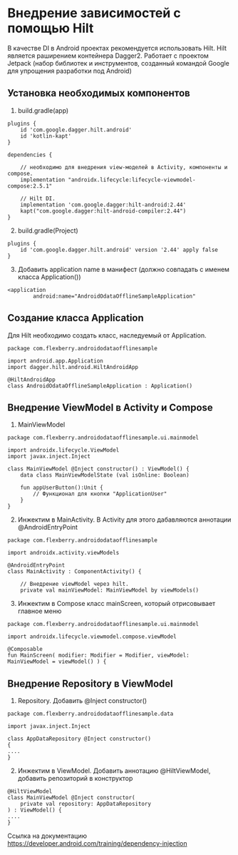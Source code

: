 # Внедрение зависимостей с помощью Hilt

В качестве DI в Android проектах рекомендуется использовать Hilt. Hilt является раширением контейнера Dagger2. Работает с проектом Jetpack (набор библиотек и инструментов, созданный командой Google для упрощения разработки под Android)

## Установка необходимых компонентов

1) build.gradle(app)

```
plugins {
    id 'com.google.dagger.hilt.android'
    id 'kotlin-kapt'
}

dependencies {

    // необходимо для внедрения view-моделей в Activity, компоненты и compose.
    implementation "androidx.lifecycle:lifecycle-viewmodel-compose:2.5.1"

    // Hilt DI.
    implementation 'com.google.dagger:hilt-android:2.44'
    kapt("com.google.dagger:hilt-android-compiler:2.44")
}

```

2) build.gradle(Project)

```
plugins {
    id 'com.google.dagger.hilt.android' version '2.44' apply false
}
```

3) Добавить application name в манифест (должно совпадать с именем класса Application())

```
<application
        android:name="AndroidOdataOfflineSampleApplication"
```


## Создание класса Application

Для Hilt необходимо создать класс, наследуемый от Application.

```
package com.flexberry.androidodataofflinesample

import android.app.Application
import dagger.hilt.android.HiltAndroidApp

@HiltAndroidApp
class AndroidOdataOfflineSampleApplication : Application()
```

## Внедрение ViewModel в Activity и Compose

1) MainViewModel

```
package com.flexberry.androidodataofflinesample.ui.mainmodel

import androidx.lifecycle.ViewModel
import javax.inject.Inject

class MainViewModel @Inject constructor() : ViewModel() {
    data class MainViewModelState (val isOnline: Boolean)

    fun appUserButton():Unit {
        // Функционал для кнопки "ApplicationUser"
    }
}
```

2) Инжектим в MainActivity. В Activity для этого дабавляются аннотации @AndroidEntryPoint

```
package com.flexberry.androidodataofflinesample

import androidx.activity.viewModels

@AndroidEntryPoint
class MainActivity : ComponentActivity() {

    // Внедрение viewModel через hilt.
    private val mainViewModel: MainViewModel by viewModels()
```


3) Инжектим в Compose класс mainScreen, который отрисовывает главное меню

```
package com.flexberry.androidodataofflinesample.ui.mainmodel

import androidx.lifecycle.viewmodel.compose.viewModel

@Composable
fun MainScreen( modifier: Modifier = Modifier, viewModel: MainViewModel = viewModel() ) {
```

## Внедрение Repository в ViewModel

1) Repository. Добавить @Inject constructor()

```
package com.flexberry.androidodataofflinesample.data

import javax.inject.Inject

class AppDataRepository @Inject constructor()
{
....
}
```

2) Инжектим в ViewModel. Добавить аннотацию @HiltViewModel, добавить репозиторий в конструктор

```
@HiltViewModel
class MainViewModel @Inject constructor(
    private val repository: AppDataRepository
) : ViewModel() {
....
}
```

Ссылка на документацию
https://developer.android.com/training/dependency-injection

